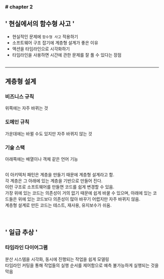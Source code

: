### \# chapter 2

## \' 현실에서의 함수형 사고 \'

- 현실적인 문제에 `함수형 사고` 적용하기
- 소프트웨어 구조 잡기에 계층형 설계가 좋은 이유
- 액션을 타임라인으로 시각화하기
- 타임라인을 사용하면 시간에 관한 문제를 잘 풀 수 있다는 장점<br><br>


<hr>


## 계층형 설계

### 비즈니스 규칙
위쪽에는 자주 바뀌는 것
### 도메인 규칙
가운데에는 바뀔 수도 있지만 자주 바뀌지 않는 것
### 기술 스택
아래쪽에는 배열이나 객체 같은 언어 기능

 <br>
이 아키텍처 패턴은 계층을 만들기 때문에 계층형 설계라고 함.<br>
각 계층은 그 아래에 있는 계층을 기반으로 만들어 진다. <br>
이런 구조로 소프트웨어를 만들면 코드를 쉽게 변경할 수 있음. <br>
가장 위에 있는 코드는 의존성이 거의 없기 때문에 쉽게 바꿀 수 있으며, 아래에 있는 코드들은 위에 있는 코드보다 의존성이 많아 바꾸기 어렵지만 자주 바뀌지 않음. <br>
계층형 설계로 만든 코드는 테스트, 재사용, 유지보수가 쉬움. <br>

<br>
<br>

## ' 일급 추상 '

### 타임라인 다이어그램
분산 시스템을 시각화, 동시에 진행되는 작업을 쉽게 모델링 <br>
타임라인 커팅을 통해 작업들의 실행 순서를 제어함으로 예측 불가능하게 실행되는 것을 막음